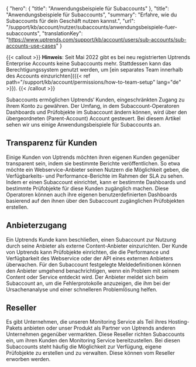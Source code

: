 {
  "hero": {
    "title": "Anwendungsbeispiele für Subaccounts"
  },
  "title": "Anwendungsbeispiele für Subaccounts",
  "summary": "Erfahre, wie du Subaccounts für dein Geschäft nutzen kannst.",
  "url": "/support/kb/account/nutzer/subaccounts/anwendungsbeispiele-fuer-subaccounts",
  "translationKey": "https://www.uptrends.com/support/kb/account/users/sub-accounts/sub-accounts-use-cases"
}

{{< callout >}} **Hinweis**: Seit Mai 2022 gibt es bei neu registrierten Uptrends Enterprise Accounts keine Subaccounts mehr. Stattdessen kann das Berechtigungssystem genutzt werden, um [ein separates Team innerhalb des Accounts einzurichten]({{< ref path="/support/kb/account/permissions/how-to-team-setup" lang="de" >}}). {{< /callout >}}

Subaccounts ermöglichen Uptrends‘ Kunden, eingeschränkten Zugang zu ihrem Konto zu gewähren. Der Umfang, in dem Subaccount-Operatoren Dashboards und Prüfobjekte im Subaccount ändern können, wird über den übergeordneten (Parent-Account) Account gesteuert. Bei diesem Artikel sehen wir uns einige Anwendungsbeispiele für Subaccounts an.

## Transparenz für Kunden

Einige Kunden von Uptrends möchten ihren eigenen Kunden gegenüber transparent sein, indem sie bestimmte Berichte veröffentlichen. So etwa möchte ein Webservice-Anbieter seinen Nutzern die Möglichkeit geben, die Verfügbarkeits- und Performance-Berichte im Rahmen der SLA zu sehen. Indem er einen Subaccount einrichtet, kann er bestimmte Dashboards und bestimmte Prüfobjekte für diese Kunden zugänglich machen. Diese Operatoren können auch ihre eigenen benutzerdefinierten Dashboards basierend auf den ihnen über den Subaccount zugänglichen Prüfobjekten erstellen.

## Anbieterzugang

Ein Uptrends Kunde kann beschließen, einen Subaccount zur Nutzung durch seine Anbieter als externe Content-Anbieter einzurichten.  Der Kunde von Uptrends kann Prüfobjekte einrichten, die die Performance und Verfügbarkeit des Webservice oder der API eines externen Anbieters überwachen. Für den Subaccount festgelegte Meldedefinitionen können den Anbieter umgehend benachrichtigen, wenn ein Problem mit seinem Content oder Service entdeckt wird. Der Anbieter meldet sich beim Subaccount an, um die Fehlerprotokolle anzuzeigen, die ihm bei der Ursachenanalyse und einer schnelleren Problemlösung helfen.

## Reseller

Es gibt Unternehmen, die unseren Monitoring Service als Teil ihres Hosting-Pakets anbieten oder unser Produkt als Partner von Uptrends anderen Unternehmen gegenüber vermarkten. Diese Reseller richten Subaccounts ein, um ihren Kunden den Monitoring Service bereitzustellen. Bei diesen Subaccounts steht häufig die Möglichkeit zur Verfügung, eigene Prüfobjekte zu erstellen und zu verwalten. Diese können vom Reseller erworben werden.
